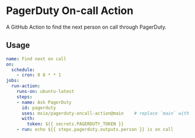 # PagerDuty On-call Action

A GitHub Action to find the next person on call through PagerDuty.

## Usage

```yml
name: Find next on call
on:
  schedule:
    - cron: 0 8 * * 1
jobs:
  run-action:
    runs-on: ubuntu-latest
    steps:
    - name: Ask PagerDuty
      id: pagerduty
      uses: mxie/pagerduty-oncall-action@main    # replace `main` with release tag
      with:
        token: ${{ secrets.PAGERDUTY_TOKEN }}
    - run: echo ${{ steps.pagerduty.outputs.person }} is on call

```
